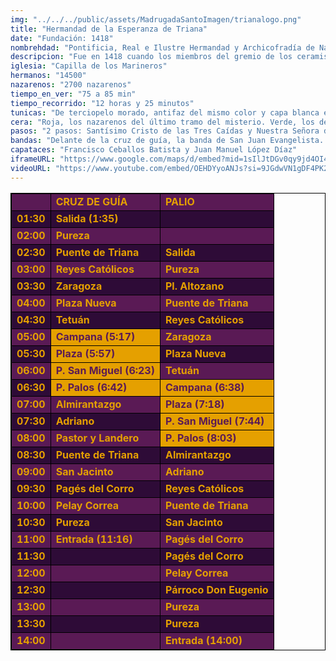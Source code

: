 ```yaml
---
img: "../../../public/assets/MadrugadaSantoImagen/trianalogo.png"
title: "Hermandad de la Esperanza de Triana"
date: "Fundación: 1418"
nombrehdad: "Pontificia, Real e Ilustre Hermandad y Archicofradía de Nazarenos del Santísimo Sacramento y de la Pura y Limpia Concepción de la Santísima Virgen María, Santísimo Cristo de las Tres Caídas, Nuestra Señora de la Esperanza y San Juan Evangelista"
descripcion: "Fue en 1418 cuando los miembros del gremio de los ceramistas decidieron fundar la Hermandad de la Esperanza, que se unió a la de San Juan en 1542. La fusión con la de las Tres Caídas acontece en 1616, ocho años después de que se fundara esta última.Radicó en diversos templos del arrabal hasta que obtuvo capilla propia, en el año 1815, que resultó clausurada con motivo de los sucesos de 1868. Se trasladó a San Jacinto y desde 1962 radica en su capilla propia, que reconstruyó. La fusión con la Sacramental de Santa Ana se produce en 1972."
iglesia: "Capilla de los Marineros"
hermanos: "14500"
nazarenos: "2700 nazarenos"
tiempo_en_ver: "75 a 85 min"
tiempo_recorrido: "12 horas y 25 minutos"
tunicas: "De terciopelo morado, antifaz del mismo color y capa blanca en el primer paso. En el segundo, verdes de terciopelo, antifaz del mismo color y capa blanca"
cera: "Roja, los nazarenos del último tramo del misterio. Verde, los del último tramo del paso de palio"
pasos: "2 pasos: Santísimo Cristo de las Tres Caídas y Nuestra Señora de la Esperanza de Triana"
bandas: "Delante de la cruz de guía, la banda de San Juan Evangelista. ras el misterio, la de cornetas y tambores del Santísimo Cristo de las Tres Caídas. La Banda de Música María Santísima de la Victoria, las Cigarreras, tras el palio"
capataces: "Francisco Ceballos Batista y Juan Manuel López Díaz"
iframeURL: "https://www.google.com/maps/d/embed?mid=1sIlJtDGv0qy9jd4OI4xtmZ4feOgNB8WI&ehbc=2E312F"
videoURL: "https://www.youtube.com/embed/OEHDYyoANJs?si=9JGdwVN1gDF4PK22"
---
```


<table class="recorrido" style="width: 100%; border-collapse: collapse; text-align: left; border: 1px solid black;">
  <tbody>
    <tr style="background-color: #5a1a55; color: #e5a000; font-weight: bold;">
      <td style="border: 1px solid black; text-align: center;"></td>
      <td style="border: 1px solid black;">CRUZ DE GUÍA</td>
      <td style="border: 1px solid black;">PALIO</td>
    </tr>
    <tr style="background-color: #2e0b37; color: #e5a000; font-weight: bold;">
      <td style="border: 1px solid black; text-align: center;">01:30</td>
      <td style="border: 1px solid black;">Salida (1:35)</td>
      <td style="border: 1px solid black;"></td>
    </tr>
    <tr style="background-color: #5a1a55; color: #e5a000; font-weight: bold;">
      <td style="border: 1px solid black; text-align: center;">02:00</td>
      <td style="border: 1px solid black;">Pureza</td>
      <td style="border: 1px solid black;"></td>
    </tr>
    <tr style="background-color: #2e0b37; color: #e5a000; font-weight: bold;">
      <td style="border: 1px solid black; text-align: center;">02:30</td>
      <td style="border: 1px solid black;">Puente de Triana</td>
      <td style="border: 1px solid black;">Salida</td>
    </tr>
    <tr style="background-color: #5a1a55; color: #e5a000; font-weight: bold;">
      <td style="border: 1px solid black; text-align: center;">03:00</td>
      <td style="border: 1px solid black;">Reyes Católicos</td>
      <td style="border: 1px solid black;">Pureza</td>
    </tr>
    <tr style="background-color: #2e0b37; color: #e5a000; font-weight: bold;">
      <td style="border: 1px solid black; text-align: center;">03:30</td>
      <td style="border: 1px solid black;">Zaragoza</td>
      <td style="border: 1px solid black;">Pl. Altozano</td>
    </tr>
    <tr style="background-color: #5a1a55; color: #e5a000; font-weight: bold;">
      <td style="border: 1px solid black; text-align: center;">04:00</td>
      <td style="border: 1px solid black;">Plaza Nueva</td>
      <td style="border: 1px solid black;">Puente de Triana</td>
    </tr>
    <tr style="background-color: #2e0b37; color: #e5a000; font-weight: bold;">
      <td style="border: 1px solid black; text-align: center;">04:30</td>
      <td style="border: 1px solid black;">Tetuán</td>
      <td style="border: 1px solid black;">Reyes Católicos</td>
    </tr>
    <tr style="background-color: #5a1a55; color: #e5a000; font-weight: bold;">
      <td style="border: 1px solid black; text-align: center;">05:00</td>
      <td style="border: 1px solid black; background-color: #e5a000; color: #5a1a55;">Campana (5:17)</td>
      <td style="border: 1px solid black;">Zaragoza</td>
    </tr>
    <tr style="background-color: #2e0b37; color: #e5a000; font-weight: bold;">
      <td style="border: 1px solid black; text-align: center;">05:30</td>
      <td style="border: 1px solid black; background-color: #e5a000; color: #5a1a55;">Plaza (5:57)</td>
      <td style="border: 1px solid black;">Plaza Nueva</td>
    </tr>
    <tr style="background-color: #5a1a55; color: #e5a000; font-weight: bold;">
      <td style="border: 1px solid black; text-align: center;">06:00</td>
      <td style="border: 1px solid black; background-color: #e5a000; color: #5a1a55;">P. San Miguel (6:23)</td>
      <td style="border: 1px solid black;">Tetuán</td>
    </tr>
    <tr style="background-color: #2e0b37; color: #e5a000; font-weight: bold;">
      <td style="border: 1px solid black; text-align: center;">06:30</td>
      <td style="border: 1px solid black; background-color: #e5a000; color: #5a1a55;">P. Palos (6:42)</td>
      <td style="border: 1px solid black; background-color: #e5a000; color: #5a1a55;">Campana (6:38)</td>
    </tr>
    <tr style="background-color: #5a1a55; color: #e5a000; font-weight: bold;">
      <td style="border: 1px solid black; text-align: center;">07:00</td>
      <td style="border: 1px solid black;">Almirantazgo</td>
      <td style="border: 1px solid black; background-color: #e5a000; color: #5a1a55;">Plaza (7:18)</td>
    </tr>
    <tr style="background-color: #2e0b37; color: #e5a000; font-weight: bold;">
      <td style="border: 1px solid black; text-align: center;">07:30</td>
      <td style="border: 1px solid black;">Adriano</td>
      <td style="border: 1px solid black; background-color: #e5a000; color: #5a1a55;">P. San Miguel (7:44)</td>
    </tr>
    <tr style="background-color: #5a1a55; color: #e5a000; font-weight: bold;">
      <td style="border: 1px solid black; text-align: center;">08:00</td>
      <td style="border: 1px solid black;">Pastor y Landero</td>
      <td style="border: 1px solid black; background-color: #e5a000; color: #5a1a55;">P. Palos (8:03)</td>
    </tr>
    <tr style="background-color: #2e0b37; color: #e5a000; font-weight: bold;">
      <td style="border: 1px solid black; text-align: center;">08:30</td>
      <td style="border: 1px solid black;">Puente de Triana</td>
      <td style="border: 1px solid black;">Almirantazgo</td>
    </tr>
    <tr style="background-color: #5a1a55; color: #e5a000; font-weight: bold;">
      <td style="border: 1px solid black; text-align: center;">09:00</td>
      <td style="border: 1px solid black;">San Jacinto</td>
      <td style="border: 1px solid black;">Adriano</td>
    </tr>
    <tr style="background-color: #2e0b37; color: #e5a000; font-weight: bold;">
      <td style="border: 1px solid black; text-align: center;">09:30</td>
      <td style="border: 1px solid black;">Pagés del Corro</td>
      <td style="border: 1px solid black;">Reyes Católicos</td>
    </tr>
    <tr style="background-color: #5a1a55; color: #e5a000; font-weight: bold;">
      <td style="border: 1px solid black; text-align: center;">10:00</td>
      <td style="border: 1px solid black;">Pelay Correa</td>
      <td style="border: 1px solid black;">Puente de Triana</td>
    </tr>
    <tr style="background-color: #2e0b37; color: #e5a000; font-weight: bold;">
      <td style="border: 1px solid black; text-align: center;">10:30</td>
      <td style="border: 1px solid black;">Pureza</td>
      <td style="border: 1px solid black;">San Jacinto</td>
    </tr>
    <tr style="background-color: #5a1a55; color: #e5a000; font-weight: bold;">
      <td style="border: 1px solid black; text-align: center;">11:00</td>
      <td style="border: 1px solid black;">Entrada (11:16)</td>
      <td style="border: 1px solid black;">Pagés del Corro</td>
    </tr>
    <tr style="background-color: #2e0b37; color: #e5a000; font-weight: bold;">
      <td style="border: 1px solid black; text-align: center;">11:30</td>
      <td style="border: 1px solid black;"></td>
      <td style="border: 1px solid black;">Pagés del Corro</td>
    </tr>
    <tr style="background-color: #5a1a55; color: #e5a000; font-weight: bold;">
      <td style="border: 1px solid black; text-align: center;">12:00</td>
      <td style="border: 1px solid black;"></td>
      <td style="border: 1px solid black;">Pelay Correa</td>
    </tr>
    <tr style="background-color: #2e0b37; color: #e5a000; font-weight: bold;">
      <td style="border: 1px solid black; text-align: center;">12:30</td>
      <td style="border: 1px solid black;"></td>
      <td style="border: 1px solid black;">Párroco Don Eugenio</td>
    </tr>
    <tr style="background-color: #5a1a55; color: #e5a000; font-weight: bold;">
      <td style="border: 1px solid black; text-align: center;">13:00</td>
      <td style="border: 1px solid black;"></td>
      <td style="border: 1px solid black;">Pureza</td>
    </tr>
    <tr style="background-color: #2e0b37; color: #e5a000; font-weight: bold;">
      <td style="border: 1px solid black; text-align: center;">13:30</td>
      <td style="border: 1px solid black;"></td>
      <td style="border: 1px solid black;">Pureza</td>
    </tr>
    <tr style="background-color: #5a1a55; color: #e5a000; font-weight: bold;">
      <td style="border: 1px solid black; text-align: center;">14:00</td>
      <td style="border: 1px solid black;"></td>
      <td style="border: 1px solid black;">Entrada (14:00)</td>
    </tr>
  </tbody>
</table>